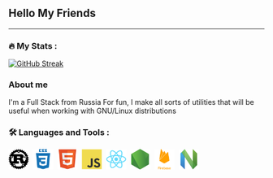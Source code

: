 ## Hello My Friends 

---

### :fire: My Stats :

[![GitHub Streak](https://github-readme-streak-stats.herokuapp.com/?user=FenchsApps&theme=dark&background=000000)](https://git.io/streak-stats)

### About me

I'm a Full Stack from Russia
For fun, I make all sorts of utilities that will be useful when working with GNU/Linux distributions

### :hammer_and_wrench: Languages and Tools : 
<div>
<img src="https://raw.githubusercontent.com/devicons/devicon/54cfe13ac10eaa1ef817a343ab0a9437eb3c2e08/icons/rust/rust-original.svg" title="Rust" alt="Rust" width="40" height="40"/>&nbsp;
<img src="https://github.com/devicons/devicon/blob/master/icons/css3/css3-plain-wordmark.svg"  title="CSS3" alt="CSS" width="40" height="40"/>&nbsp;
<img src="https://github.com/devicons/devicon/blob/master/icons/html5/html5-original.svg" title="HTML5" alt="HTML" width="40" height="40"/>&nbsp;
<img src="https://github.com/devicons/devicon/blob/master/icons/javascript/javascript-original.svg" title="JavaScript" alt="JavaScript" width="40" height="40"/>&nbsp;
<img src="https://raw.githubusercontent.com/devicons/devicon/54cfe13ac10eaa1ef817a343ab0a9437eb3c2e08/icons/react/react-original.svg" alt="React" title="React" width-"40" height="40"/>&nbsp;
<img src="https://raw.githubusercontent.com/devicons/devicon/54cfe13ac10eaa1ef817a343ab0a9437eb3c2e08/icons/nodejs/nodejs-original.svg" alt="Nodejs" title="NodeJS" width="40" height="40" />&nbsp;
<img src="https://github.com/devicons/devicon/blob/master/icons/firebase/firebase-plain-wordmark.svg" title="Firebase" alt="Firebase" width="40" height="40"/>&nbsp;
<img src="https://github.com/devicons/devicon/blob/master/icons/neovim/neovim-original.svg" title="NeoVim" alt="NeoVim" width="40" height="40"/>&nbsp;

</div>
